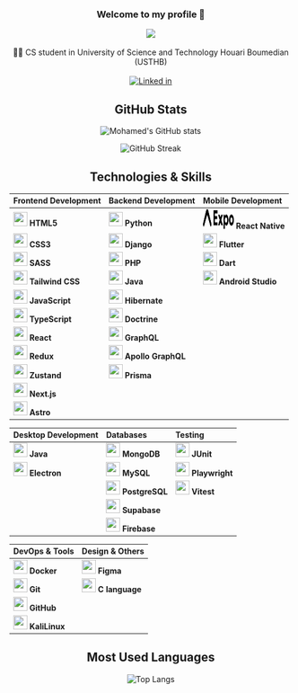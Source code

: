 <div align="center">
  
  ### Welcome to my profile 👋
  
  <a href="https://github.com/MohamedMouloudj"><img src="https://readme-typing-svg.herokuapp.com/?lines=Software%20Developer;Cyber%20Security%20Student;Always%20in%20new%20action!&font=Arial%20Black&center=true&width=445&height=55&color=32fce8&vCenter=true&size=25px"></a>
</div>

<p align="center">👨‍💻 CS student in University of Science and Technology Houari Boumedian (USTHB) <br/><br/>
  <a href="https://www.linkedin.com/in/mohamed-mouloudj-547020247"><img src="https://img.shields.io/badge/LinkedIn-0077B5?style=for-the-badge&logo=linkedin&logoColor=white" alt="Linked in"/></a>
</p>

<div align="center">

## GitHub Stats
<!--Different themes: dark, radical, merko, gruvbox, tokyonight, onedark, cobalt, synthwave, highcontrast, dracula-->
![Mohamed's GitHub stats](https://github-readme-stats.vercel.app/api?username=MohamedMouloudj&show_icons=true&icon_color=c1cc00&text_color=ffffff&title_color=ee0808&bg_color=0,1e006f,170faf,0a4eac)
<!-- ocean-gradient -->
![GitHub Streak](https://github-readme-streak-stats.herokuapp.com?user=MohamedMouloudj&theme=sunset-gradient&mode=weekly)

## Technologies & Skills

| **Frontend Development** | **Backend Development** | **Mobile Development** |
| :--- | :--- | :--- |
| <img src="https://cdn.jsdelivr.net/gh/devicons/devicon@latest/icons/html5/html5-original.svg" height="25" width="25" /> **HTML5** | <img src="https://cdn.jsdelivr.net/gh/devicons/devicon@latest/icons/python/python-original.svg" height="25" width="25" /> **Python** | <img src="https://github.com/expo/logos/blob/main/png/logo-wordmark.png?raw=true" height="35" width="55" /> **React Native** |
| <img src="https://cdn.jsdelivr.net/gh/devicons/devicon@latest/icons/css3/css3-original.svg" height="25" width="25" /> **CSS3** | <img src="https://cdn.jsdelivr.net/gh/devicons/devicon@latest/icons/django/django-plain.svg" height="25" width="25" /> **Django** | <img src="https://cdn.jsdelivr.net/gh/devicons/devicon@latest/icons/flutter/flutter-original.svg" height="25" width="25" /> **Flutter** |
| <img src="https://cdn.jsdelivr.net/gh/devicons/devicon@latest/icons/sass/sass-original.svg" height="25" width="25" /> **SASS** | <img src="https://cdn.jsdelivr.net/gh/devicons/devicon@latest/icons/php/php-original.svg" height="25" width="25" /> **PHP** | <img src="https://cdn.jsdelivr.net/gh/devicons/devicon@latest/icons/dart/dart-original.svg" height="25" width="25" /> **Dart** |
| <img src="https://cdn.jsdelivr.net/gh/devicons/devicon@latest/icons/tailwindcss/tailwindcss-original.svg" height="25" width="25" /> **Tailwind CSS** | <img src="https://cdn.jsdelivr.net/gh/devicons/devicon@latest/icons/java/java-original.svg" height="25" width="25" /> **Java** | <img src="https://cdn.jsdelivr.net/gh/devicons/devicon@latest/icons/androidstudio/androidstudio-original.svg" height="25" width="25" /> **Android Studio** |
| <img src="https://cdn.jsdelivr.net/gh/devicons/devicon@latest/icons/javascript/javascript-original.svg" height="25" width="25" /> **JavaScript** | <img src="https://cdn.jsdelivr.net/gh/devicons/devicon@latest/icons/hibernate/hibernate-original.svg" height="25" width="25" /> **Hibernate** | |
| <img src="https://cdn.jsdelivr.net/gh/devicons/devicon@latest/icons/typescript/typescript-original.svg" height="25" width="25" /> **TypeScript** | <img src="https://cdn.jsdelivr.net/gh/devicons/devicon@latest/icons/doctrine/doctrine-original.svg" height="25" width="25" /> **Doctrine** | |
| <img src="https://cdn.jsdelivr.net/gh/devicons/devicon@latest/icons/react/react-original.svg" height="25" width="25" /> **React** | <img src="https://cdn.jsdelivr.net/gh/devicons/devicon@latest/icons/graphql/graphql-plain.svg" height="25" width="25" /> **GraphQL** | |
| <img src="https://cdn.jsdelivr.net/gh/devicons/devicon@latest/icons/redux/redux-original.svg" height="25" width="25" /> **Redux** | <img src="https://cdn.jsdelivr.net/gh/devicons/devicon@latest/icons/apollographql/apollographql-original.svg" height="25" width="25" /> **Apollo GraphQL** | |
| <img src="https://cdn.jsdelivr.net/gh/devicons/devicon@latest/icons/zustand/zustand-original.svg" height="25" width="25" /> **Zustand** | <img src="https://cdn.jsdelivr.net/gh/devicons/devicon@latest/icons/prisma/prisma-original.svg" height="25" width="25" /> **Prisma** | |
| <img src="https://cdn.jsdelivr.net/gh/devicons/devicon@latest/icons/nextjs/nextjs-original.svg" height="25" width="25" /> **Next.js** | | |
| <img src="https://cdn.jsdelivr.net/gh/devicons/devicon@latest/icons/astro/astro-original.svg" height="25" width="25" /> **Astro** | | |

| **Desktop Development** | **Databases** | **Testing** |
| :--- | :--- | :--- |
| <img src="https://cdn.jsdelivr.net/gh/devicons/devicon@latest/icons/java/java-original.svg" height="25" width="25" /> **Java** | <img src="https://cdn.jsdelivr.net/gh/devicons/devicon@latest/icons/mongodb/mongodb-original-wordmark.svg" height="25" width="25" /> **MongoDB** | <img src="https://cdn.jsdelivr.net/gh/devicons/devicon@latest/icons/junit/junit-original-wordmark.svg" height="25" width="25" /> **JUnit** |
| <img src="https://cdn.jsdelivr.net/gh/devicons/devicon@latest/icons/electron/electron-original.svg" height="25" width="25" /> **Electron** | <img src="https://cdn.jsdelivr.net/gh/devicons/devicon@latest/icons/mysql/mysql-original-wordmark.svg" height="25" width="25" /> **MySQL** | <img src="https://cdn.jsdelivr.net/gh/devicons/devicon@latest/icons/playwright/playwright-original.svg" height="25" width="25" /> **Playwright** |
| | <img src="https://cdn.jsdelivr.net/gh/devicons/devicon@latest/icons/postgresql/postgresql-original.svg" height="25" width="25" /> **PostgreSQL** | <img src="https://cdn.jsdelivr.net/gh/devicons/devicon@latest/icons/vitest/vitest-original.svg" height="25" width="25" /> **Vitest** |
| | <img src="https://cdn.jsdelivr.net/gh/devicons/devicon@latest/icons/supabase/supabase-original.svg" height="25" width="25" /> **Supabase** | |
| | <img src="https://cdn.jsdelivr.net/gh/devicons/devicon@latest/icons/firebase/firebase-original.svg" height="25" width="25" /> **Firebase** | |

| **DevOps & Tools** | **Design & Others** |
| :--- | :--- |
| <img src="https://cdn.jsdelivr.net/gh/devicons/devicon@latest/icons/docker/docker-original.svg" height="25" width="25" /> **Docker** | <img src="https://cdn.jsdelivr.net/gh/devicons/devicon@latest/icons/figma/figma-original.svg" height="25" width="25" /> **Figma** | |
| <img src="https://cdn.jsdelivr.net/gh/devicons/devicon@latest/icons/git/git-original.svg" height="25" width="25" /> **Git** | <img src="https://cdn.jsdelivr.net/gh/devicons/devicon@latest/icons/c/c-original.svg" height="25" width="25" /> **C language** | |
| <img src="https://cdn.jsdelivr.net/gh/devicons/devicon@latest/icons/github/github-original.svg" height="25" width="25" /> **GitHub** | |
| <img src="https://cdn.jsdelivr.net/gh/devicons/devicon@latest/icons/kalilinux/kalilinux-original.svg" height="25" width="25" /> **KaliLinux** | |

## Most Used Languages

![Top Langs](https://github-readme-stats.vercel.app/api/top-langs/?langs_count=12&username=MohamedMouloudj&bg_color=0,170faf,0a4eac&title_color=ee0808&&text_color=ffffff)
</div>
